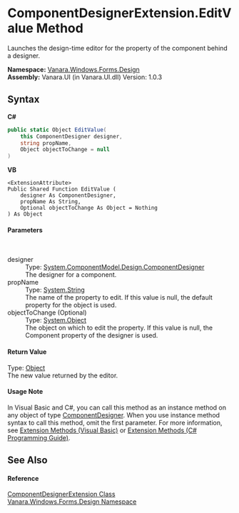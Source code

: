 # ComponentDesignerExtension.EditValue Method 
 

Launches the design-time editor for the property of the component behind a designer.

**Namespace:**&nbsp;<a href="47183544-7c44-c1e2-cf57-c68e49a55933">Vanara.Windows.Forms.Design</a><br />**Assembly:**&nbsp;Vanara.UI (in Vanara.UI.dll) Version: 1.0.3

## Syntax

**C#**<br />
``` C#
public static Object EditValue(
	this ComponentDesigner designer,
	string propName,
	Object objectToChange = null
)
```

**VB**<br />
``` VB
<ExtensionAttribute>
Public Shared Function EditValue ( 
	designer As ComponentDesigner,
	propName As String,
	Optional objectToChange As Object = Nothing
) As Object
```


#### Parameters
&nbsp;<dl><dt>designer</dt><dd>Type: <a href="http://msdn2.microsoft.com/en-us/library/72ea7ss5" target="_blank">System.ComponentModel.Design.ComponentDesigner</a><br />The designer for a component.</dd><dt>propName</dt><dd>Type: <a href="http://msdn2.microsoft.com/en-us/library/s1wwdcbf" target="_blank">System.String</a><br />The name of the property to edit. If this value is null, the default property for the object is used.</dd><dt>objectToChange (Optional)</dt><dd>Type: <a href="http://msdn2.microsoft.com/en-us/library/e5kfa45b" target="_blank">System.Object</a><br />The object on which to edit the property. If this value is null, the Component property of the designer is used.</dd></dl>

#### Return Value
Type: <a href="http://msdn2.microsoft.com/en-us/library/e5kfa45b" target="_blank">Object</a><br />The new value returned by the editor.

#### Usage Note
In Visual Basic and C#, you can call this method as an instance method on any object of type <a href="http://msdn2.microsoft.com/en-us/library/72ea7ss5" target="_blank">ComponentDesigner</a>. When you use instance method syntax to call this method, omit the first parameter. For more information, see <a href="http://msdn.microsoft.com/en-us/library/bb384936.aspx">Extension Methods (Visual Basic)</a> or <a href="http://msdn.microsoft.com/en-us/library/bb383977.aspx">Extension Methods (C# Programming Guide)</a>.

## See Also


#### Reference
<a href="6211dc76-47ba-8406-4d11-89f3e1d12747">ComponentDesignerExtension Class</a><br /><a href="47183544-7c44-c1e2-cf57-c68e49a55933">Vanara.Windows.Forms.Design Namespace</a><br />